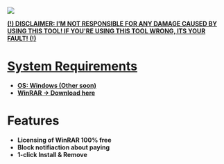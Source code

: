   <p algin="center">
  <a href="https://github.com/InvalidPandaa/winrar-licenser"><img src="https://upload.invalidpanda.dev/r/winrar-licenser.png" />
</p>


**(!) DISCLAIMER: I'M NOT RESPONSIBLE FOR ANY DAMAGE CAUSED BY USING THIS TOOL! IF YOU'RE USING THIS TOOL WRONG, ITS YOUR FAULT! (!)** 

<h1>System Requirements</h1>

- <strong>OS: Windows (Other soon)</strong>
- <strong>WinRAR -> Download [here](https://winrar.de/downld.php)</strong>


<h1>Features</h1>

- <strong>Licensing of WinRAR 100% free</strong>
- <strong>Block notifiaction about paying</strong>
- <strong> 1-click Install & Remove


